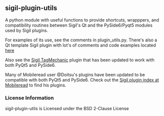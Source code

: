 ## sigil-plugin-utils

A python module with useful functions to provide shortcuts, wrapppers, and compatibility routines between Sigil's Qt and the PySide6/Pyqt5 modules used by Sigil plugins.

For examples of its use, see the comments in plugin_utils.py. There's also a Qt template Sigil plugin with lot's of comments and code examples located [here](https://github.com/dougmassay/sigil-qtplugin-template/releases)

Also see the [Sigil TagMechanic](https://github.com/dougmassay/tagmechanic-sigil-plugin/releases/latest) plugin that has been updated to work with both PyQt5 and PySide6.

Many of Mobileread user @Doitsu's plugins have been updated to be compatible with both PyQt5 and PySide6. Check out the [Sigil plugin index at Mobileread](https://www.mobileread.com/forums/showthread.php?t=247431) to find his plugins.

### License Information

sigil-plugin-utils is Licensed under the BSD 2-Clause License



